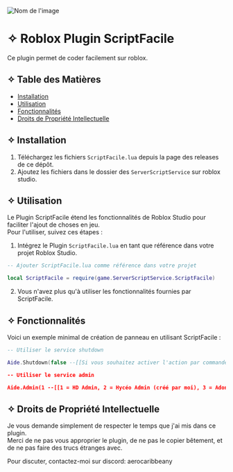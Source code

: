 ![Nom de l'image](https://cdn.discordapp.com/attachments/759173919504072704/1185210739590434836/Sans_titre.png?ex=658ec884&is=657c5384&hm=c124ad719d644ba9d7a16c2343477541a6705f7686d64b0afe1ccaa5d51143f8&)
# ✧ Roblox Plugin ScriptFacile

Ce plugin permet de coder facilement sur roblox.

## ✧ Table des Matières

- [Installation](README.md#-installation)
- [Utilisation](-utilisation)
- [Fonctionnalités](-fonctionnalités)
- [Droits de Propriété Intellectuelle](-droits-de-propriété-intellectuelle)

## ✧ Installation

1. Téléchargez les fichiers `ScriptFacile.lua` depuis la page des releases de ce dépôt.  
2. Ajoutez les fichiers dans le dossier des `ServerScriptService` sur roblox studio.

## ✧ Utilisation

Le Plugin ScriptFacile étend les fonctionnalités de Roblox Studio pour faciliter l'ajout de choses en jeu.  
Pour l'utiliser, suivez ces étapes :

1. Intégrez le Plugin `ScriptFacile.lua` en tant que référence dans votre projet Roblox Studio.
```lua
-- Ajouter ScriptFacile.lua comme référence dans votre projet

local ScriptFacile = require(game.ServerScriptService.ScriptFacile)
```
2. Vous n'avez plus qu'à utiliser les fonctionnalités fournies par ScriptFacile.

## ✧ Fonctionnalités

Voici un exemple minimal de création de panneau en utilisant ScriptFacile :

```lua
-- Utiliser le service shutdown

Aide.Shutdown(false --[[Si vous souhaitez activer l'action par commande ou non]], "/shutdown" --[[Vous pouvez modifier la commande.]], "Ce serveur a été shutdown" --[[Vous pouvez modifier ce texte.]]"

-- Utiliser le service admin

Aide.Admin(1 --[[1 = HD Admin, 2 = Hycéo Admin (créé par moi), 3 = Adonis Admin]])
```

## ✧ Droits de Propriété Intellectuelle

Je vous demande simplement de respecter le temps que j'ai mis dans ce plugin.  
Merci de ne pas vous approprier le plugin, de ne pas le copier bêtement, et de ne pas faire des trucs étranges avec.

Pour discuter, contactez-moi sur discord: aerocaribbeany  
